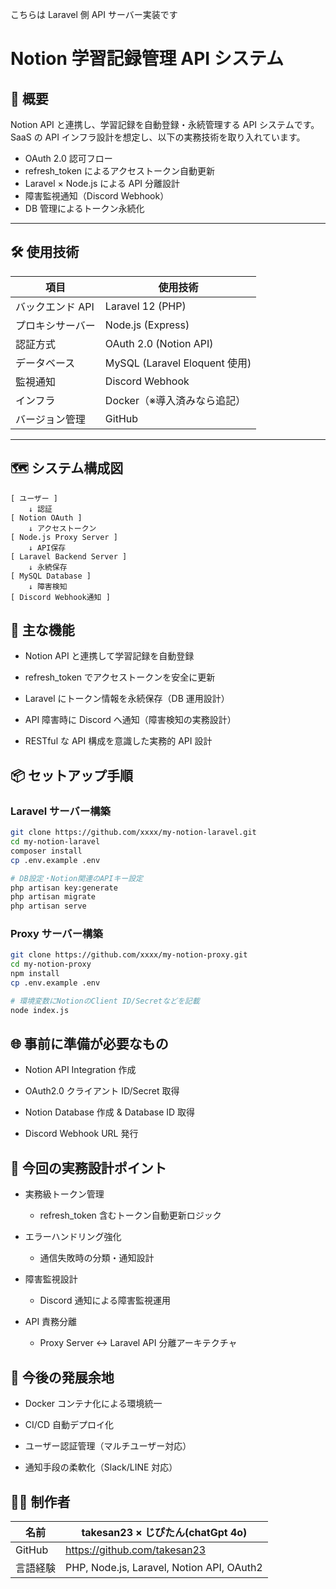 こちらは Laravel 側 API サーバー実装です

# Notion 学習記録管理 API システム

## 📌 概要

Notion API と連携し、学習記録を自動登録・永続管理する API システムです。  
SaaS の API インフラ設計を想定し、以下の実務技術を取り入れています。

-   OAuth 2.0 認可フロー
-   refresh_token によるアクセストークン自動更新
-   Laravel × Node.js による API 分離設計
-   障害監視通知（Discord Webhook）
-   DB 管理によるトークン永続化

---

## 🛠 使用技術

| 項目             | 使用技術                      |
| ---------------- | ----------------------------- |
| バックエンド API | Laravel 12 (PHP)              |
| プロキシサーバー | Node.js (Express)             |
| 認証方式         | OAuth 2.0 (Notion API)        |
| データベース     | MySQL (Laravel Eloquent 使用) |
| 監視通知         | Discord Webhook               |
| インフラ         | Docker（※導入済みなら追記）   |
| バージョン管理   | GitHub                        |

---

## 🗺 システム構成図

```plaintext
[ ユーザー ]
    ↓ 認証
[ Notion OAuth ]
    ↓ アクセストークン
[ Node.js Proxy Server ]
    ↓ API保存
[ Laravel Backend Server ]
    ↓ 永続保存
[ MySQL Database ]
    ↓ 障害検知
[ Discord Webhook通知 ]
```

## 🚀 主な機能

-   Notion API と連携して学習記録を自動登録

-   refresh_token でアクセストークンを安全に更新

-   Laravel にトークン情報を永続保存（DB 運用設計）

-   API 障害時に Discord へ通知（障害検知の実務設計）

-   RESTful な API 構成を意識した実務的 API 設計

## 📦 セットアップ手順

### Laravel サーバー構築

```bash
git clone https://github.com/xxxx/my-notion-laravel.git
cd my-notion-laravel
composer install
cp .env.example .env

# DB設定・Notion関連のAPIキー設定
php artisan key:generate
php artisan migrate
php artisan serve
```

### Proxy サーバー構築

```bash
git clone https://github.com/xxxx/my-notion-proxy.git
cd my-notion-proxy
npm install
cp .env.example .env

# 環境変数にNotionのClient ID/Secretなどを記載
node index.js
```

## 🌐 事前に準備が必要なもの

-   Notion API Integration 作成

-   OAuth2.0 クライアント ID/Secret 取得

-   Notion Database 作成 & Database ID 取得

-   Discord Webhook URL 発行

## 🎯 今回の実務設計ポイント

-   実務級トークン管理

    -   refresh_token 含むトークン自動更新ロジック

-   エラーハンドリング強化

    -   通信失敗時の分類・通知設計

-   障害監視設計

    -   Discord 通知による障害監視運用

-   API 責務分離
    -   Proxy Server ↔ Laravel API 分離アーキテクチャ

## 🚀 今後の発展余地

-   Docker コンテナ化による環境統一

-   CI/CD 自動デプロイ化

-   ユーザー認証管理（マルチユーザー対応）

-   通知手段の柔軟化（Slack/LINE 対応）

## 👩‍💻 制作者

| 名前     | takesan23 × じぴたん(chatGpt 4o)          |
| -------- | ----------------------------------------- |
| GitHub   | https://github.com/takesan23              |
| 言語経験 | PHP, Node.js, Laravel, Notion API, OAuth2 |
